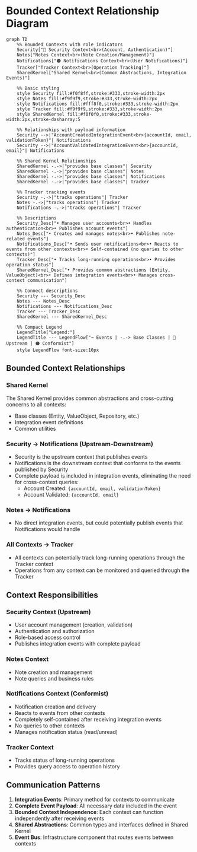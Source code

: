 # Bounded Context Relationship Diagram

```mermaid
graph TD
    %% Bounded Contexts with role indicators
    Security["🔵 Security Context<br>(Account, Authentication)"]
    Notes["Notes Context<br>(Note Creation/Management)"]
    Notifications["🟠 Notifications Context<br>(User Notifications)"]
    Tracker["Tracker Context<br>(Operation Tracking)"]
    SharedKernel["Shared Kernel<br>(Common Abstractions, Integration Events)"]
    
    %% Basic styling
    style Security fill:#f0f8ff,stroke:#333,stroke-width:2px
    style Notes fill:#f9f9f9,stroke:#333,stroke-width:2px
    style Notifications fill:#fff8f0,stroke:#333,stroke-width:2px
    style Tracker fill:#f9f9f9,stroke:#333,stroke-width:2px
    style SharedKernel fill:#f0f0f0,stroke:#333,stroke-width:2px,stroke-dasharray:5
    
    %% Relationships with payload information
    Security -->|"AccountCreatedIntegrationEvent<br>{accountId, email, validationToken}"| Notifications
    Security -->|"AccountValidatedIntegrationEvent<br>{accountId, email}"| Notifications
    
    %% Shared Kernel Relationships
    SharedKernel -.->|"provides base classes"| Security
    SharedKernel -.->|"provides base classes"| Notes
    SharedKernel -.->|"provides base classes"| Notifications
    SharedKernel -.->|"provides base classes"| Tracker
    
    %% Tracker tracking events
    Security -.->|"tracks operations"| Tracker
    Notes -.->|"tracks operations"| Tracker
    Notifications -.->|"tracks operations"| Tracker
    
    %% Descriptions
    Security_Desc["• Manages user accounts<br>• Handles authentication<br>• Publishes account events"]
    Notes_Desc["• Creates and manages notes<br>• Publishes note-related events"]
    Notifications_Desc["• Sends user notifications<br>• Reacts to events from other contexts<br>• Self-contained (no queries to other contexts)"]
    Tracker_Desc["• Tracks long-running operations<br>• Provides operation status"]
    SharedKernel_Desc["• Provides common abstractions (Entity, ValueObject)<br>• Defines integration events<br>• Manages cross-context communication"]
    
    %% Connect descriptions
    Security --- Security_Desc
    Notes --- Notes_Desc
    Notifications --- Notifications_Desc
    Tracker --- Tracker_Desc
    SharedKernel --- SharedKernel_Desc

    %% Compact Legend
    LegendTitle["Legend:"]
    LegendTitle --- LegendFlow["→ Events | -.-> Base Classes | 🔵 Upstream | 🟠 Conformist"]
    style LegendFlow font-size:10px
```

## Bounded Context Relationships

### Shared Kernel
The Shared Kernel provides common abstractions and cross-cutting concerns to all contexts:
- Base classes (Entity, ValueObject, Repository, etc.)
- Integration event definitions
- Common utilities

### Security → Notifications (Upstream-Downstream)
- Security is the upstream context that publishes events
- Notifications is the downstream context that conforms to the events published by Security
- Complete payload is included in integration events, eliminating the need for cross-context queries:
  - Account Created: `{accountId, email, validationToken}`
  - Account Validated: `{accountId, email}`

### Notes → Notifications
- No direct integration events, but could potentially publish events that Notifications would handle

### All Contexts → Tracker
- All contexts can potentially track long-running operations through the Tracker context
- Operations from any context can be monitored and queried through the Tracker

## Context Responsibilities

### Security Context (Upstream)
- User account management (creation, validation)
- Authentication and authorization
- Role-based access control
- Publishes integration events with complete payload

### Notes Context
- Note creation and management
- Note queries and business rules

### Notifications Context (Conformist)
- Notification creation and delivery
- Reacts to events from other contexts
- Completely self-contained after receiving integration events
- No queries to other contexts
- Manages notification status (read/unread)

### Tracker Context
- Tracks status of long-running operations
- Provides query access to operation history

## Communication Patterns

1. **Integration Events**: Primary method for contexts to communicate
2. **Complete Event Payload**: All necessary data included in the event
3. **Bounded Context Independence**: Each context can function independently after receiving events
4. **Shared Abstractions**: Common types and interfaces defined in Shared Kernel
5. **Event Bus**: Infrastructure component that routes events between contexts